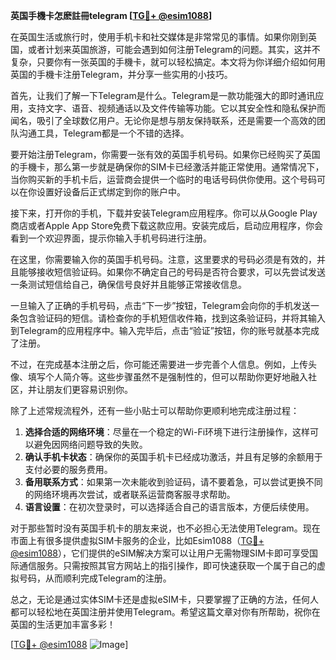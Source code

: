 **英国手機卡怎麽註冊telegram [[TG💪+ @esim1088](https://t.me/s/esim1088)]**

在英国生活或旅行时，使用手机卡和社交媒体是非常常见的事情。如果你刚到英国，或者计划来英国旅游，可能会遇到如何注册Telegram的问题。其实，这并不复杂，只要你有一张英国的手機卡，就可以轻松搞定。本文将为你详细介绍如何用英国的手機卡注册Telegram，并分享一些实用的小技巧。

首先，让我们了解一下Telegram是什么。Telegram是一款功能强大的即时通讯应用，支持文字、语音、视频通话以及文件传输等功能。它以其安全性和隐私保护而闻名，吸引了全球数亿用户。无论你是想与朋友保持联系，还是需要一个高效的团队沟通工具，Telegram都是一个不错的选择。

要开始注册Telegram，你需要一张有效的英国手机号码。如果你已经购买了英国的手機卡，那么第一步就是确保你的SIM卡已经激活并能正常使用。通常情况下，当你购买新的手机卡后，运营商会提供一个临时的电话号码供你使用。这个号码可以在你设置好设备后正式绑定到你的账户中。

接下来，打开你的手机，下载并安装Telegram应用程序。你可以从Google Play商店或者Apple App Store免费下载这款应用。安装完成后，启动应用程序，你会看到一个欢迎界面，提示你输入手机号码进行注册。

在这里，你需要输入你的英国手机号码。注意，这里要求的号码必须是有效的，并且能够接收短信验证码。如果你不确定自己的号码是否符合要求，可以先尝试发送一条测试短信给自己，确保信号良好并且能够正常接收信息。

一旦输入了正确的手机号码，点击“下一步”按钮，Telegram会向你的手机发送一条包含验证码的短信。请检查你的手机短信收件箱，找到这条验证码，并将其输入到Telegram的应用程序中。输入完毕后，点击“验证”按钮，你的账号就基本完成了注册。

不过，在完成基本注册之后，你可能还需要进一步完善个人信息。例如，上传头像、填写个人简介等。这些步骤虽然不是强制性的，但可以帮助你更好地融入社区，并让朋友们更容易识别你。

除了上述常规流程外，还有一些小贴士可以帮助你更顺利地完成注册过程：

1. **选择合适的网络环境**：尽量在一个稳定的Wi-Fi环境下进行注册操作，这样可以避免因网络问题导致的失败。
2. **确认手机卡状态**：确保你的英国手机卡已经成功激活，并且有足够的余额用于支付必要的服务费用。
3. **备用联系方式**：如果第一次未能收到验证码，请不要着急，可以尝试更换不同的网络环境再次尝试，或者联系运营商客服寻求帮助。
4. **语言设置**：在初次登录时，可以选择适合自己的语言版本，方便后续使用。

对于那些暂时没有英国手机卡的朋友来说，也不必担心无法使用Telegram。现在市面上有很多提供虚拟SIM卡服务的企业，比如Esim1088（[TG💪+ @esim1088](https://t.me/s/esim1088)），它们提供的eSIM解决方案可以让用户无需物理SIM卡即可享受国际通信服务。只需按照其官方网站上的指引操作，即可快速获取一个属于自己的虚拟号码，从而顺利完成Telegram的注册。

总之，无论是通过实体SIM卡还是虚拟eSIM卡，只要掌握了正确的方法，任何人都可以轻松地在英国注册并使用Telegram。希望这篇文章对你有所帮助，祝你在英国的生活更加丰富多彩！

[[TG💪+ @esim1088](https://t.me/s/esim1088) ![Image](https://i.postimg.cc/4NQfJmqS/Snipaste-2025-05-13-00-14-12.png)]